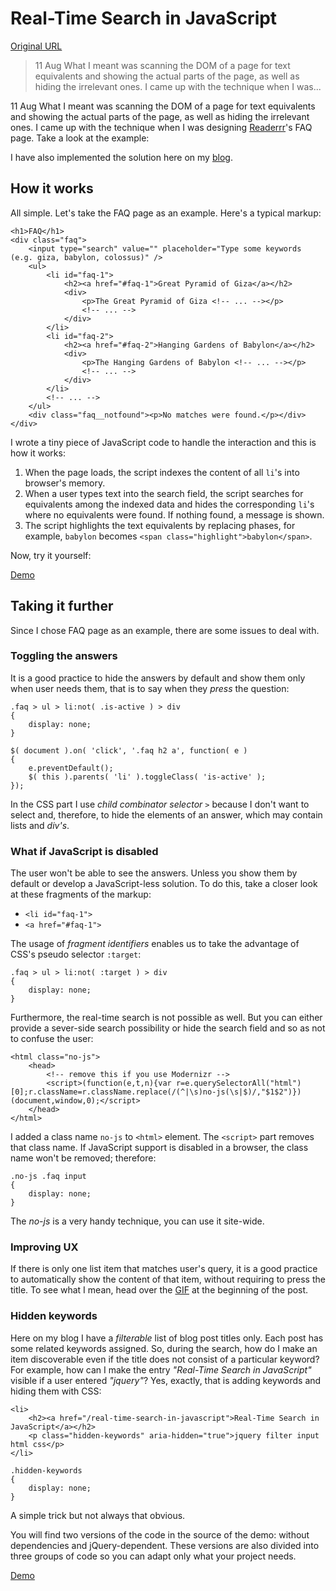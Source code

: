 # Real-Time Search in JavaScript

[Original URL](http://osvaldas.info/real-time-search-in-javascript)

> 11 Aug What I meant was scanning the DOM of a page for text equivalents and showing the actual parts of the page, as well as hiding the irrelevant ones. I came up with the technique when I was...

11 Aug What I meant was scanning the DOM of a page for text equivalents and showing the actual parts of the page, as well as hiding the irrelevant ones. I came up with the technique when I was designing [Readerrr](http://readerrr.com)'s FAQ page. Take a look at the example:

I have also implemented the solution here on my [blog](http://osvaldas.info/blog).

## How it works

All simple. Let's take the FAQ page as an example. Here's a typical markup:

```
<h1>FAQ</h1>
<div class="faq">
    <input type="search" value="" placeholder="Type some keywords (e.g. giza, babylon, colossus)" />
    <ul>
        <li id="faq-1">
            <h2><a href="#faq-1">Great Pyramid of Giza</a></h2>
            <div>
                <p>The Great Pyramid of Giza <!-- ... --></p>
                <!-- ... -->
            </div>
        </li>
        <li id="faq-2">
            <h2><a href="#faq-2">Hanging Gardens of Babylon</a></h2>
            <div>
                <p>The Hanging Gardens of Babylon <!-- ... --></p>
                <!-- ... -->
            </div>
        </li>
        <!-- ... -->
    </ul>
    <div class="faq__notfound"><p>No matches were found.</p></div>
</div>
```

I wrote a tiny piece of JavaScript code to handle the interaction and this is how it works:

1. When the page loads, the script indexes the content of all `li`'s into browser's memory.
2. When a user types text into the search field, the script searches for equivalents among the indexed data and hides the corresponding `li`'s where no equivalents were found. If nothing found, a message is shown.
3. The script highlights the text equivalents by replacing phases, for example, `babylon` becomes `<span class="highlight">babylon</span>`.

Now, try it yourself:

[Demo](http://osvaldas.info/examples/real-time-search-in-javascript)

## Taking it further

Since I chose FAQ page as an example, there are some issues to deal with.

### Toggling the answers

It is a good practice to hide the answers by default and show them only when user needs them, that is to say when they _press_ the question:

```
.faq > ul > li:not( .is-active ) > div
{
    display: none;
}

$( document ).on( 'click', '.faq h2 a', function( e )
{
    e.preventDefault();
    $( this ).parents( 'li' ).toggleClass( 'is-active' );
});
```

In the CSS part I use _child combinator selector_ `>` because I don't want to select and, therefore, to hide the elements of an answer, which may contain lists and _div's_.

### What if JavaScript is disabled

The user won't be able to see the answers. Unless you show them by default or develop a JavaScript-less solution. To do this, take a closer look at these fragments of the markup:

- `<li id="faq-1">`
- `<a href="#faq-1">`

The usage of _fragment identifiers_ enables us to take the advantage of CSS's pseudo selector `:target`:

```
.faq > ul > li:not( :target ) > div
{
    display: none;
}
```

Furthermore, the real-time search is not possible as well. But you can either provide a sever-side search possibility or hide the search field and so as not to confuse the user:

```
<html class="no-js">
    <head>
        <!-- remove this if you use Modernizr -->
        <script>(function(e,t,n){var r=e.querySelectorAll("html")[0];r.className=r.className.replace(/(^|\s)no-js(\s|$)/,"$1$2")})(document,window,0);</script>
    </head>
</html>
```

I added a class name `no-js` to `<html>` element. The `<script>` part removes that class name. If JavaScript support is disabled in a browser, the class name won't be removed; therefore:

```
.no-js .faq input
{
    display: none;
}
```

The _no-js_ is a very handy technique, you can use it site-wide.

### Improving UX

If there is only one list item that matches user's query, it is a good practice to automatically show the content of that item, without requiring to press the title. To see what I mean, head over the [GIF](http://osvaldas.info/real-time-search-in-javascript#image-1) at the beginning of the post.

### Hidden keywords

Here on my blog I have a _filterable_ list of blog post titles only. Each post has some related keywords assigned. So, during the search, how do I make an item discoverable even if the title does not consist of a particular keyword? For example, how can I make the entry _"Real-Time Search in JavaScript"_ visible if a user entered _"jquery"_? Yes, exactly, that is adding keywords and hiding them with CSS:

```
<li>
    <h2><a href="/real-time-search-in-javascript">Real-Time Search in JavaScript</a></h2>
    <p class="hidden-keywords" aria-hidden="true">jquery filter input html css</p>
</li>

.hidden-keywords
{
    display: none;
}
```

A simple trick but not always that obvious.

You will find two versions of the code in the source of the demo: without dependencies and jQuery-dependent. These versions are also divided into three groups of code so you can adapt only what your project needs.

[Demo](http://osvaldas.info/examples/real-time-search-in-javascript)
